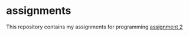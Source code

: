 # assignments
This repository contains my assignments for programming
[assignment 2](http://localhost:8888/notebooks/Assignment_week_2.ipynb)
